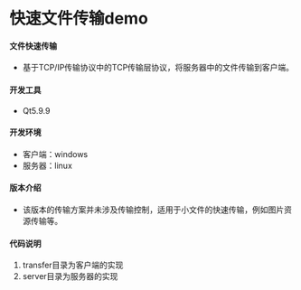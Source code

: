 # 快速文件传输demo
#### 文件快速传输
  - 基于TCP/IP传输协议中的TCP传输层协议，将服务器中的文件传输到客户端。
#### 开发工具
  - Qt5.9.9
#### 开发环境
  - 客户端：windows
  - 服务器：linux
#### 版本介绍
  - 该版本的传输方案并未涉及传输控制，适用于小文件的快速传输，例如图片资源传输等。
#### 代码说明
  1. transfer目录为客户端的实现
  2. server目录为服务器的实现
